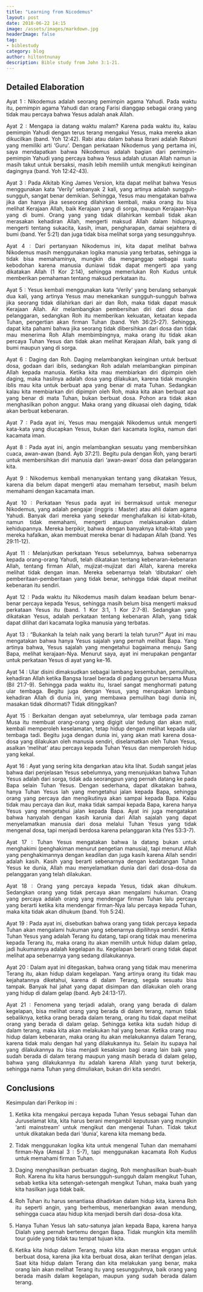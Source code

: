 ```yaml
---
title: "Learning from Nicodemus"
layout: post
date: 2018-06-22 14:15
image: /assets/images/markdown.jpg
headerImage: false
tag:
- biblestudy
category: blog
author: hiltontnunay
description: Bible study from John 3:1-21.
---
```


## Detailed Elaboration

<p align="justify">Ayat 1 : Nikodemus adalah seorang pemimpin agama Yahudi. Pada waktu itu, pemimpin agama Yahudi dan orang Farisi dianggap sebagai orang yang tidak mau percaya bahwa Yesus adalah anak Allah.
</p>
<p align="justify">Ayat 2 : Mengapa ia datang waktu malam? Karena pada waktu itu, kalau pemimpin Yahudi dengan terus terang mengakui Yesus, maka mereka akan dikucilkan (band. Yoh 12:42). Rabi atau dalam bahasa Ibrani adalah Rabuni yang memiliki arti ‘Guru’. Dengan perkataan Nikodemus yang pertama ini, saya mendapatkan bahwa Nikodemus adalah bagian dari pemimpin-pemimpin Yahudi yang percaya bahwa Yesus adalah utusan Allah namun ia masih takut untuk bersaksi, masih lebih memilih untuk mengikuti keinginan dagingnya (band. Yoh 12:42-43).
</p>
<p align="justify">Ayat 3 : Pada Alkitab King James Version, kita dapat melihat bahwa Yesus menggunakan kata ‘Verily’ sebanyak 2 kali, yang artinya adalah sungguh-sungguh, sangat benar demikian. Sehingga, Yesus mau mengatakan bahwa jika dan hanya jika seseorang dilahirkan kembali, maka orang itu bisa melihat Kerajaan Allah, baik Kerajaan yang di sorga, maupun Kerajaan-Nya yang di bumi. Orang yang yang tidak dilahirkan kembali tidak akan merasakan kehadiran Allah, mengerti maksud Allah dalam hidupnya, mengerti tentang sukacita, kasih, iman, pengharapan, damai sejahtera di bumi (band. Yer 5:21) dan juga tidak bisa melihat sorga yang sesungguhnya.
</p>
<p align="justify">Ayat 4 : Dari pertanyaan Nikodemus ini, kita dapat melihat bahwa Nikodemus masih menggunakan logika manusia yang terbatas, sehingga ia tidak bisa memahaminya, mungkin dia menganggap sebagai suatu kebodohan karena manusia duniawi tidak dapat mengerti apa yang dikatakan Allah (1 Kor 2:14), sehingga memerlukan Roh Kudus untuk memberikan pemahaman tentang maksud perkataan itu.
</p>
<p align="justify">Ayat 5 : Yesus kembali menggunakan kata ‘Verily’ yang berulang sebanyak dua kali, yang artinya Yesus mau menekankan sungguh-sungguh bahwa jika seorang tidak dilahirkan dari air dan Roh, maka tidak dapat masuk Kerajaan Allah. Air melambangkan pembersihan diri dari dosa dan pelanggaran, sedangkan Roh itu memberikan kekuatan, ketaatan kepada Tuhan, pengertian akan firman Tuhan (band. Yeh 36:25-27). Sehingga, dapat kita pahami bahwa jika seorang tidak dibersihkan dari dosa dan tidak mau menerima Roh Allah membimbingnya, maka orang itu tidak akan percaya Tuhan Yesus dan tidak akan melihat Kerajaan Allah, baik yang di bumi maupun yang di sorga.
</p>
<p align="justify">Ayat 6 : Daging dan Roh. Daging melambangkan keinginan untuk berbuat dosa, godaan dari iblis, sedangkan Roh adalah melambangkan pimpinan Allah kepada manusia. Ketika kita mau membiarkan diri dipimpin oleh daging, maka hasilnya adalah dosa yang dilakukan, karena tidak mungkin iblis mau kita untuk berbuat apa yang benar di mata Tuhan. Sedangkan kalau kita membiarkan diri dipimpin oleh Roh, maka kita akan berbuat apa yang benar di mata Tuhan, bukan berbuat dosa. Pohon ara tidak akan menghasilkan pohon anggur. Maka orang yang dikuasai oleh daging, tidak akan berbuat kebenaran.
</p>
<p align="justify">Ayat 7 : Pada ayat ini, Yesus mau mengajak Nikodemus untuk mengerti kata-kata yang diucapkan Yesus, bukan dari kacamata logika, namun dari kacamata iman.
</p>
<p align="justify">Ayat 8 : Pada ayat ini, angin melambangkan sesuatu yang membersihkan cuaca, awan-awan (band. Ayb 37:21). Begitu pula dengan Roh, yang berarti untuk membersihkan diri manusia dari ‘awan-awan’ dosa dan pelanggaran kita.
</p>
<p align="justify">Ayat 9 : Nikodemus kembali menanyakan tentang yang dikatakan Yesus, karena dia belum dapat mengerti atau memaham tersebut, masih belum memahami dengan kacamata iman.
</p>
<p align="justify">Ayat 10 : Perkataan Yesus pada ayat ini bermaksud untuk menegur Nikodemus, yang adalah pengajar (inggris : Master) atau ahli dalam agama Yahudi. Banyak dari mereka yang sekedar menghafalkan isi kitab-kitab, namun tidak memahami, mengerti ataupun melaksanakan dalam kehidupannya. Mereka berpikir, bahwa dengan banyaknya kitab-kitab yang mereka hafalkan, akan membuat mereka benar di hadapan Allah (band. Yes 29:11-12).
</p>
<p align="justify">Ayat 11 : Melanjutkan perkataan Yesus sebelumnya, bahwa sebenarnya kepada orang-orang Yahudi, telah dikatakan tentang kebenaran-kebenaran Allah, tentang firman Allah, mujizat-mujizat dari Allah, karena mereka melihat tidak dengan iman. Mereka sebenarnya telah ‘dibutakan’ oleh pemberitaan-pemberitaan yang tidak benar, sehingga tidak dapat melihat kebenaran itu sendiri.
</p>
<p align="justify">Ayat 12 : Pada waktu itu Nikodemus masih dalam keadaan belum benar-benar percaya kepada Yesus, sehingga masih belum bisa mengerti maksud perkataan Yesus itu (band. 1 Kor 3:1, 1 Kor 2:7-8). Sedangkan yang dikatakan Yesus, adalah perkataan tentang kebenaran Allah, yang tidak dapat dilihat dari kacamata logika manusia yang terbatas.
</p>
<p align="justify">Ayat 13 : “Bukankah Ia telah naik yang berarti Ia telah turun?” Ayat ini mau mengatakan bahwa hanya Yesus sajalah yang pernah melihat Bapa. Yang artinya bahwa, Yesus sajalah yang mengetahui bagaimana menuju Sang Bapa, melihat kerajaan-Nya. Menurut saya, ayat ini merupakan pengantar untuk perkataan Yesus di ayat yang ke-16.
</p>
<p align="justify">Ayat 14 : Ular disini dimaksudkan sebagai lambang kesembuhan, pemulihan, kehadiran Allah ketika Bangsa Israel berada di padang gurun bersama Musa (Bil 21:7-9). Sehingga pada waktu itu, Israel sangat menghormati patung ular tembaga. Begitu juga dengan Yesus, yang merupakan lambang kehadiran Allah di dunia ini, yang membawa pemulihan bagi dunia ini, masakan tidak dihormati? Tidak ditinggikan?
</p>
<p align="justify">Ayat 15 : Berkaitan dengan ayat sebelumnya, ular tembaga pada zaman Musa itu membuat orang-orang yang digigit ular tedung dan akan mati, kembali memperoleh keselamatan, tetap hidup dengan melihat kepada ular tembaga tadi. Begitu juga dengan dunia ini, yang akan mati karena dosa-dosa yang dilakukan oleh manusia sendiri, diselamatkan oleh Tuhan Yesus, asalkan ‘melihat’ atau percaya kepada Tuhan Yesus dan memperoleh hidup yang kekal.
</p>
<p align="justify">Ayat 16 : Ayat yang sering kita dengarkan atau kita lihat. Sudah sangat jelas bahwa dari penjelasan Yesus sebelumnya, yang menunjukkan bahwa Tuhan Yesus adalah dari sorga, tidak ada seorangpun yang pernah datang ke pada Bapa selain Tuhan Yesus. Dengan sederhana, dapat dikatakan bahwa, hanya Tuhan Yesus lah yang mengetahui jalan kepada Bapa, sehingga orang yang percaya dan mengikutinya akan sampai kepada Bapa. Kalau tidak mau percaya dan ikut, maka tidak sampai kepada Bapa, karena hanya Yesus yang mengetahui jalan kepada Bapa. Ayat ini juga mengatakan bahwa hanyalah dengan kasih karunia dari Allah sajalah yang dapat menyelamatkan manusia dari dosa melalui Tuhan Yesus yang tidak mengenal dosa, tapi menjadi berdosa karena pelanggaran kita (Yes 53:3-7).
</p>
<p align="justify">Ayat 17 : Tuhan Yesus mengatakan bahwa Ia datang bukan untuk menghakimi (penghakiman menurut pengetian manusia), tapi menurut Allah yang penghakimannya dengan keadilan dan juga kasih karena Allah sendiri adalah kasih. Kasih yang berarti sebenarnya dengan kedatangan Tuhan Yesus ke dunia, Allah mau menyelamatkan dunia dari dari dosa-dosa da pelanggaran yang telah dilakukan.
</p>
<p align="justify">Ayat 18 : Orang yang percaya kepada Yesus, tidak akan dihukum. Sedangkan orang yang tidak percaya akan mengalami hukuman. Orang yang percaya adalah orang yang mendengar firman Tuhan lalu percaya  yang berarti ketika kita mendengar firman-Nya lalu percaya kepada Tuhan, maka kita tidak akan dihukum (band. Yoh 5:24).
</p>
<p align="justify">Ayat 19 : Pada ayat ini, disebutkan bahwa orang yang tidak percaya kepada Tuhan akan mengalami hukuman yang sebenarnya dipilihnya sendiri. Ketika Tuhan Yesus yang adalah Terang itu datang, tapi orang tidak mau menerima kepada Terang itu, maka orang itu akan memilih untuk hidup dalam gelap, jadi hukumannya adalah kegelapan itu. Kegelapan berarti orang tidak dapat melihat apa sebenarnya yang sedang dilakukannya.
</p>
<p align="justify">Ayat 20 : Dalam ayat ini ditegaskan, bahwa orang yang tidak mau menerima Terang itu, akan hidup dalam kegelapan. Yang artinya orang itu tidak mau kejahatannya diketahui, karena di dalam Terang, segala sesuatu bisa tampak. Banyak hal jahat yang dapat disimpan dan dilakukan oleh orang yang hidup di dalam gelap (band. Ayb 24:13-17).
</p>
<p align="justify">Ayat 21 : Fenomena yang terjadi adalah, orang yang berada di dalam kegelapan, bisa melihat orang yang berada di dalam terang, namun tidak sebaliknya, ketika orang berada dalam terang, orang itu tidak dapat melihat orang yang berada di dalam gelap. Sehingga ketika kita sudah hidup di dalam terang, maka kita akan melakukan hal yang benar. Ketika orang mau hidup dalam kebenaran, maka orang itu akan melakukannya dalam Terang, karena tidak malu dengan hal yang dilakukannya itu. Selain itu supaya hal yang dilakukannya itu bisa menjadi kesaksian bagi orang lain baik yang sudah berada di dalam terang maupun yang masih berada di dalam gelap, bahwa yang dilakukannya itu adalah karena Allah yang turut bekerja, sehingga nama Tuhan yang dimuliakan, bukan diri kita sendiri.
</p>

## Conclusions

Kesimpulan dari Perikop ini :
<ol type="1">
  <li><p align="justify">Ketika kita mengakui percaya kepada Tuhan Yesus sebagai Tuhan dan Juruselamat kita, kita harus berani mengambil keputusan yang mungkin ‘anti mainstream’ untuk mengikut dan mengenal Tuhan. Tidak takut untuk dikatakan beda dari ‘dunia’, karena kita memang beda.
    </p>
  </li>
  <li><p align="justify">Tidak menggunakan logika kita untuk mengenal Tuhan dan memahami firman-Nya (Amsal 3 : 5-7), tapi menggunakan kacamata Roh Kudus untuk memahami firman Tuhan.
    </p>
  </li>
  <li><p align="justify">Daging menghasilkan perbuatan daging, Roh menghasilkan buah-buah Roh. Karena itu kita harus bersungguh-sungguh dalam mengikut Tuhan, sebab ketika kita setengah-setengah mengikut Tuhan, maka buah yang kita hasilkan juga tidak baik.
    </p>
  </li>
  <li><p align="justify">Roh Tuhan itu harus senantiasa dihadirkan dalam hidup kita, karena Roh itu seperti angin, yang berhembus, menerbangkan awan mendung, sehingga cuaca atau hidup kita menjadi bersih dari dosa-dosa kita.
    </p>
  </li>
  <li><p align="justify">Hanya Tuhan Yesus lah satu-satunya jalan kepada Bapa, karena hanya Dialah yang pernah bertemu dengan Bapa. Tidak mungkin kita memilih tour guide yang tidak tau tempat tujuan kita.
    </p>
  </li>
  <li><p align="justify">Ketika kita hidup dalam Terang, maka kita akan merasa enggan untuk berbuat dosa, karena jika kita berbuat dosa, akan terlihat dengan jelas. Saat kita hidup dalam Terang dan kita melakukan yang benar, maka orang lain akan melihat Terang itu yang sesungguhnya, baik orang yang berada masih dalam kegelapan, maupun yang sudah berada dalam terang.
    </p>
  </li>
</ol> 
